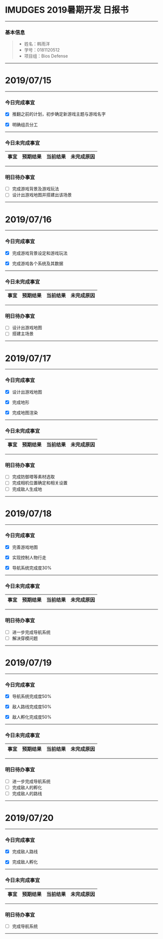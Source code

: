 # IMUDGES 2019暑期开发 日报书
-------


### 基本信息
> * 姓名：韩雨洋
> * 学号：0181120512
> * 项目组：Bios Defense

-------


# 2019/07/15

-------

### 今日完成事宜
- [x]  推翻之前的计划，初步确定新游戏主题与游戏名字
- [x]  明确组员分工


-----
### 今日未完成事宜


| 事宜     |预期结果| 当前结果  | 未完成原因   | 
| --------   | -----:  | -----:  | :----:  |



------
### 明日待办事宜
- [ ] 完成游戏背景及游戏玩法
- [ ] 设计出游戏地图并搭建出该场景
-------

# 2019/07/16

-------

### 今日完成事宜
- [x]  完成游戏背景设定和游戏玩法
- [x]  完成游戏各个系统及其数据


-----
### 今日未完成事宜


| 事宜     |预期结果| 当前结果  | 未完成原因   | 
| --------   | -----:  | -----:  | :----:  |



------
### 明日待办事宜
- [ ] 设计出游戏地图
- [ ] 搭建主场景
-------

# 2019/07/17

-------

### 今日完成事宜
- [x]  设计出游戏地图
- [x]  完成地形
- [x]  完成地图渲染


-----
### 今日未完成事宜


| 事宜     |预期结果| 当前结果  | 未完成原因   | 
| --------   | -----:  | -----:  | :----:  |



------
### 明日待办事宜
- [ ] 完成防御塔等素材选取
- [ ] 完成相机位置确定和相关设置
- [ ] 完成敌人生成地
-------
# 2019/07/18

-------

### 今日完成事宜
- [x]  完善游戏地图
- [x]  实现控制人物行走
- [x]  导航系统完成度30%


-----
### 今日未完成事宜


| 事宜     |预期结果| 当前结果  | 未完成原因   | 
| --------   | -----:  | -----:  | :----:  |



------
### 明日待办事宜
- [ ] 进一步完成导航系统
- [ ] 解决穿模问题
-------
# 2019/07/19

-------

### 今日完成事宜
- [x]  导航系统完成度50%
- [x]  敌人路线完成度50%
- [x]  敌人孵化完成度50%


-----
### 今日未完成事宜


| 事宜     |预期结果| 当前结果  | 未完成原因   | 
| --------   | -----:  | -----:  | :----:  |



------
### 明日待办事宜
- [ ] 进一步完成导航系统
- [ ] 完成敌人的孵化
- [ ] 完成敌人的路线
-------
# 2019/07/20

-------

### 今日完成事宜
- [x]  完成敌人路线
- [x]  完成敌人孵化


-----
### 今日未完成事宜


| 事宜     |预期结果| 当前结果  | 未完成原因   | 
| --------   | -----:  | -----:  | :----:  |



------
### 明日待办事宜
- [ ] 完成导航系统
-------


